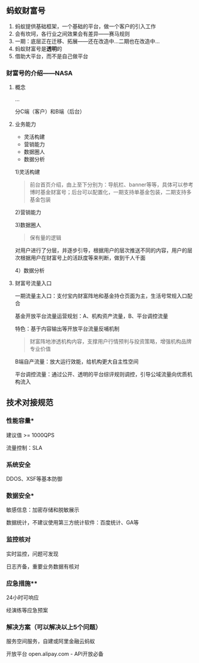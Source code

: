 ## 蚂蚁财富号 ##

1. 蚂蚁提供基础框架，一个基础的平台，做一个客户的引入工作
2. 会有坎坷，各行业之间效果会有差异——赛马规则
3. 一期：底层正在迁移、拓展——还在改造中...二期也在改造中...
4. 蚂蚁财富号是**透明**的
5. 借助大平台，而不是自己做平台

### 财富号的介绍——NASA ###

1. 概念

	...
	
	分C端（客户）和B端（后台）

2. 业务能力

	- 灵活构建
	- 营销能力
	- 数据圈人
	- 数据分析

	1)灵活构建

	> 前台首页介绍，由上至下分别为：导航栏、banner等等，具体可以参考博时基金财富号；后台可以配置化，一期支持单基金包装，二期支持多基金包装
	
	2)营销能力
	
	3)数据圈人
	
	> 保有量的逻辑
	
	对用户进行了分层，并逐步引导，根据用户的层次推送不同的内容，用户的层次根据用户在财富号上的活跃度等来判断，做到千人千面
	
	4）数据分析
	
3. 财富号流量入口

	一期流量主入口：支付宝内财富阵地和基金持仓页面为主，生活号常规入口配合
	
	基金开放平台流量运营规划：A、机构资产流量，B、平台调控流量
	
	特色：基于内容输出等开放平台流量反哺机制
	
	> 财富阵地渗透机构内容，支撑用户行情预判与投资策略，增强机构品牌专业价值
	
	B端自产流量：放大运行效能，给机构更大自主性空间
	
	平台调控流量：通过公开、透明的平台综评规则调控，引导公域流量向优质机构流入
	
## 技术对接规范 ##	

### 性能容量* ###
建议值 >= 1000QPS

流量控制：SLA
### 系统安全 ###
DDOS、XSF等基本防御
### 数据安全* ###
敏感信息：加密存储和脱敏展示

数据统计，不建议使用第三方统计软件：百度统计、GA等
### 监控核对 ###
实时监控，问题可发现

日志齐备，重要业务数据有核对
### 应急措施** ###
24小时可响应

经演练等应急预案
### 解决方案（可以解决以上5个问题） ###
服务空间服务，自建或阿里金融云蚂蚁

开放平台 open.alipay.com - API开放必备
